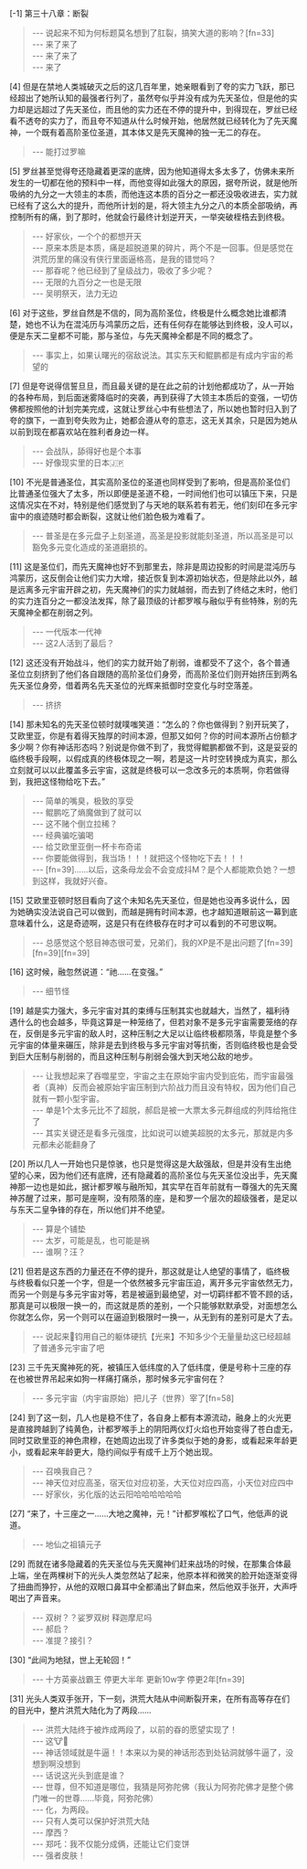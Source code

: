 
[-1] 第三十八章：断裂
>--- 说起来不知为何标题莫名想到了肛裂，搞笑大道的影响？[fn=33]<br>
>--- 来了来了<br>
>--- 来了来了<br>
>--- 来了<br>

[4] 但是在禁地人类城破灭之后的这几百年里，她亲眼看到了夸的实力飞跃，那已经超出了她所认知的最强者行列了，虽然夸似乎并没有成为先天圣位，但是他的实力却是远超过了先天圣位，而且他的实力还在不停的提升中，到得现在，罗丝已经看不透夸的实力了，而且夸不知道从什么时候开始，他居然就已经转化为了先天魔神，一个既有着高阶圣位圣道，其本体又是先天魔神的独一无二的存在。
>--- 能打过罗嘛<br>

[5] 罗丝甚至觉得夸还隐藏着更深的底牌，因为他知道得太多太多了，仿佛未来所发生的一切都在他的预料中一样，而他变得如此强大的原因，据夸所说，就是他所吸纳的九分之一大领主的本质，而他连这本质的百分之一都还没吸收进去，实力就已经有了这么大的提升，而他所计划的是，将大领主九分之八的本质全部吸纳，再控制所有的痛，到了那时，他就会行最终计划逆开天，一举突破桎梏去到终极。
>--- 好家伙，一个个的都想开天<br>
>--- 原来本质是本质，痛是超脱道果的碎片，两个不是一回事。但是感觉在洪荒历里的痛没有侠行里面逼格高，是我的错觉吗？<br>
>--- 那昋呢？他已经到了皇级战力，吸收了多少呢？<br>
>--- 无限的九百分之一也是无限<br>
>--- 吴明祭天，法力无边<br>

[6] 对于这些，罗丝自然是不信的，同为高阶圣位，终极是什么概念她比谁都清楚，她也不认为在混沌历与鸿蒙历之后，还有任何存在能够达到终极，没人可以，便是东天二皇都不可能，那与圣位，与先天魔神全都是不同的概念了。
>--- 事实上，如果认曙光的宿敌说法。其实东天和鲲鹏都是有成内宇宙的希望的<br>

[7] 但是夸说得信誓旦旦，而且最关键的是在此之前的计划他都成功了，从一开始的各种布局，到后面迷雾降临时的突袭，再到获得了大领主本质后的变强，一切仿佛都按照他的计划完美完成，这就让罗丝心中有些想法了，所以她也暂时归入到了夸的旗下，一直到夸失败为止，她都会遵从夸的意志，这无关其余，只是因为她从以前到现在都喜欢站在胜利者身边一样。
>--- 会战队，舔得好也是个本事<br>
>--- 好像现实里的日本🇯🇵<br>

[10] 不光是普通圣位，其实高阶圣位的圣道也同样受到了影响，但是高阶圣位们比普通圣位强大了太多，所以即便是圣道不稳，一时间他们也可以镇压下来，只是这情况实在不对，特别是他们感觉到了与天地的联系若有若无，他们刻印在多元宇宙中的痕迹随时都会断裂，这就让他们脸色极为难看了。
>--- 普圣是在多元盘子上刻圣道，高圣是投影就能刻圣道，所以高圣是可以豁免多元变化造成的圣道磨损的。<br>

[11] 这是圣位们，而先天魔神也好不到那里去，除非是周边投影的时间是混沌历与鸿蒙历，这反倒会让他们实力大增，接近恢复到本源初始状态，但是除此以外，越是远离多元宇宙开辟之初，先天魔神们的实力就越弱，而去到了终结之末时，他们的实力连百分之一都没法发挥，除了最顶级的计都罗喉与融似乎有些特殊，别的先天魔神全都在削弱之列。
>--- 一代版本一代神<br>
>--- 这2人活到了最后？<br>

[12] 这还没有开始战斗，他们的实力就开始了削弱，谁都受不了这个，各个普通圣位立刻挤到了他们各自跟随的高阶圣位们身旁，而高阶圣位们则开始挤压到两名先天圣位身旁，借着两名先天圣位的光辉来抵御时空变化与时空落差。
>--- 挤挤<br>

[14] 那未知名的先天圣位顿时就噗嗤笑道：“怎么的？你也做得到？别开玩笑了，艾欧里亚，你是有着得天独厚的时间本源，但那又如何？你的时间本源所占份额才多少啊？你有神话形态吗？别说是你做不到了，我觉得鲲鹏都做不到，这是妥妥的临终极手段啊，以假成真的终极体现之一啊，若是这一片时空转换成为真实，那么立刻就可以以此覆盖多云宇宙，这就是终极可以一念改多元的本质啊，你若做得到，我把这怪物给吃下去。”
>--- 简单的嘴臭，极致的享受<br>
>--- 鲲鹏吃了熵魔做到了就可以<br>
>--- 这不赌个倒立拉稀？<br>
>--- 经典骗吃骗喝<br>
>--- 给艾欧里亚倒一杯卡布奇诺<br>
>--- 你要能做得到，我当场！！！就把这个怪物吃下去！！！<br>
>--- [fn=39]……以后，这条母龙会不会变成抖M？是个人都能欺负她？一想到这样，我就好兴奋。<br>

[15] 艾欧里亚顿时怒目看向了这个未知名先天圣位，但是她也没再多说什么，因为她确实没法说自己可以做到，而越是拥有时间本源，也才越知道眼前这一幕到底意味着什么，这是奇迹啊，这是只有在终极存在时才可以看到的不可思议啊。
>--- 总感觉这个怒目神态很可爱，兄弟们，我的XP是不是出问题了[fn=39][fn=39][fn=39]<br>

[16] 这时候，融忽然说道：“祂……在变强。”
>--- 细节怪<br>

[19] 越是实力强大，多元宇宙对其的束缚与压制其实也就越大，当然了，福利待遇什么的也会越多，毕竟这算是一种笼络了，但若对象不是多元宇宙需要笼络的存在，反倒是多元宇宙的敌人时，这种压制之大足以让临终极都陨落，毕竟是整个多元宇宙的体量来碾压，除非是去到终极与多元宇宙对等抗衡，否则临终极也是会受到巨大压制与削弱的，而且这种压制与削弱会强大到天地公敌的地步。
>--- 让我想起来了吞噬星空，宇宙之主在原始宇宙内受到庇佑，而宇宙最强者（真神）反而会被原始宇宙压制到六阶战力而且没有特权，因为他们自己就有一颗小型宇宙。<br>
>--- 单是1个太多元比不了超脱，郝启是被一大票太多元群组成的列阵给拖住了<br>
>--- 其实关键还是看多元强度，比如说可以媲美超脱的太多元，那就是内多元都未必能翻身了<br>

[20] 所以几人一开始也只是惊骇，也只是觉得这是大敌强敌，但是并没有生出绝望的心来，因为他们还有底牌，还有隐藏着的高阶圣位与先天圣位没出手，先天魔神那一边也是如此，据计都罗喉与融所知，其实早在百年前就有一尊强大的先天魔神苏醒了过来，那可是座啊，没有陨落的座，是和罗一个层次的超级强者，是足以与东天二皇争锋的存在，所以他们并不绝望。
>--- 算是个铺垫<br>
>--- 太岁，可能是乱，也可能是祸<br>
>--- 谁啊？汪？<br>

[21] 但若是这东西的力量还在不停的提升，那这就是让人绝望的事情了，临终极与终极看似只差一个字，但是一个依然被多元宇宙压迫，离开多元宇宙依然无力，而另一个则是与多元宇宙对等，若是被逼到最绝望，对一切羁绊都不管不顾的话，那真是可以极限一换一的，而这就是质的差别，一个只能够默默承受，对面想怎么你就怎么你，另一个则可以在逼迫到极限时一换一，从无到有的差别可是大了去。
>--- 说起来🐍钧用自己的躯体硬抗【光来】不知多少个无量量劫这已经超越了普通多元宇宙了吧<br>

[23] 三千先天魔神死的死，被镇压入低纬度的入了低纬度，便是号称十三座的存在也被世界吊起来如狗一样痛打痛杀，那时候多元宇宙何在？
>--- 多元宇宙（内宇宙原始）把儿子（世界）宰了[fn=58]<br>

[24] 到了这一刻，几人也是稳不住了，各自身上都有本源流动，融身上的火光更是直接跨越到了纯黄色，计都罗喉手上的阴阳两仪灯火焰也开始变得了苍白虚无，同时艾欧里亚的神色肃穆，在她周边出现了许多类似于她的身影，或看起来年龄更小，或看起来年龄更大，隐约间似乎有成千上万个她出现。
>--- 召唤我自己？<br>
>--- 神天位对应高圣，宿天位对应初圣，大天位对应四高，小天位对应四中<br>
>--- 好家伙，劣化版的达云阳哈哈哈哈哈哈<br>

[27] “来了，十三座之一……大地之魔神，元！”计都罗喉松了口气，他低声的说道。
>--- 地仙之祖镇元子<br>

[29] 而就在诸多隐藏着的先天圣位与先天魔神们赶来战场的时候，在那集合体最上端，坐在两棵树下的光头人类忽然站了起来，他原本祥和微笑的脸开始逐渐变得了扭曲而狰狞，从他的双眼口鼻耳中全都涌出了鲜血来，然后他双手张开，大声呼喝出了声音来。
>--- 双树？？娑罗双树 释迦摩尼吗<br>
>--- 郝启？<br>
>--- 准提？接引？<br>

[30] “此间为地狱，世上无轮回！”
>--- 十方英豪战霸王
停更大半年
更新10w字
停更2年[fn=39]<br>

[31] 光头人类双手张开，下一刻，洪荒大陆从中间断裂开来，在所有高等存在们的目光中，整片洪荒大陆化为了两段……
>--- 洪荒大陆终于被炸成两段了，以前的昋的愿望实现了！<br>
>--- 这🐮🍺<br>
>--- 神话领域就是牛逼！！本来以为昊的神话形态到处钻洞就够牛逼了，没想到啊没想到<br>
>--- 话说这光头到底是谁？<br>
>--- 世尊，但不知道是哪位，我猜是阿弥陀佛（我认为阿弥陀佛才是整个佛门唯一的世尊……毕竟，阿弥陀佛）<br>
>--- 化，为两段。<br>
>--- 只有人类可以保护好洪荒大陆<br>
>--- 摩西？<br>
>--- 郑吒：我不仅能分成俩，还能让它们变饼<br>
>--- 强者皮肤！<br>

